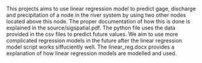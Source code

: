 This projects aims to use linear regression model to predict gage, discharge and precipitation of a node in the river system by using two other nodes located above this node. The proper documentation of how this is done is explained in the source/sigspatial.pdf. The python file uses the data provided in the csv files to predict future values. We aim to use more complicated regression models in the future after the linear regression model script works siffuciently well. The linear_reg.docx provides a explanation of how linear regression models are modelled and used.

